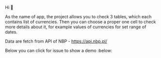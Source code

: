 Hi :wave:

As the name of app, the project allows you to check 3 tables, which each contains list of currencies. 
Then you can choose a proper one cell to check more details about it, for example values of currencies for set range of dates.

Data are fetch from API of NBP - https://api.nbp.pl/

Below you can click for issue to show a demo :below:

